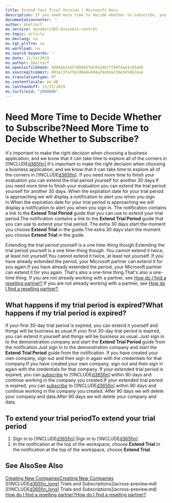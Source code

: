 ```yaml
---
title: Extend Your Trial Version | Microsoft Docs
description: If you need more time to decide whether to subscribe, you can extend your trial version.
documentationcenter: ''
author: bholtorf
ms.service: dynamics365-business-central
ms.topic: article
ms.devlang: na
ms.tgt_pltfrm: na
ms.workload: na
ms.search.keywords: ''
ms.date: 11/14/2019
ms.author: bholtorf
ms.openlocfilehash: 6468ab23e570066bfdc052461ff49f4ae3c03ad5
ms.sourcegitcommit: 893e13fa75b2d04dedd4a29abda216e3e54b24ae
ms.translationtype: HT
ms.contentlocale: en-GB
ms.lasthandoff: 11/15/2019
ms.locfileid: "2808896"
---
```

# <a name="need-more-time-to-decide-whether-to-subscribe"></a><span data-ttu-id="f1683-103">Need More Time to Decide Whether to Subscribe?</span><span class="sxs-lookup"><span data-stu-id="f1683-103">Need More Time to Decide Whether to Subscribe?</span></span>
<span data-ttu-id="f1683-104">It's important to make the right decision when choosing a business application, and we know that it can take time to explore all of the corners in [!INCLUDE[d365fin](includes/d365fin_md.md)].</span><span class="sxs-lookup"><span data-stu-id="f1683-104">It's important to make the right decision when choosing a business application, and we know that it can take time to explore all of the corners in [!INCLUDE[d365fin](includes/d365fin_md.md)].</span></span> <span data-ttu-id="f1683-105">If you need more time to finish your evaluation you can extend the trial period yourself for another 30 days.</span><span class="sxs-lookup"><span data-stu-id="f1683-105">If you need more time to finish your evaluation you can extend the trial period yourself for another 30 days.</span></span> <span data-ttu-id="f1683-106">When the expiration date for your trial period is approaching we will display a notification to alert you when you sign in.</span><span class="sxs-lookup"><span data-stu-id="f1683-106">When the expiration date for your trial period is approaching we will display a notification to alert you when you sign in.</span></span> <span data-ttu-id="f1683-107">The notification contains a link to the **Extend Trial Period** guide that you can use to extend your trial period.</span><span class="sxs-lookup"><span data-stu-id="f1683-107">The notification contains a link to the **Extend Trial Period** guide that you can use to extend your trial period.</span></span> <span data-ttu-id="f1683-108">The extra 30 days start the moment you choose **Extend Trial** in the guide.</span><span class="sxs-lookup"><span data-stu-id="f1683-108">The extra 30 days start the moment you choose **Extend Trial** in the guide.</span></span>

<span data-ttu-id="f1683-109">Extending the trial period yourself is a one time-thing though.</span><span class="sxs-lookup"><span data-stu-id="f1683-109">Extending the trial period yourself is a one time-thing though.</span></span> <span data-ttu-id="f1683-110">You cannot extend it twice, at least not yourself.</span><span class="sxs-lookup"><span data-stu-id="f1683-110">You cannot extend it twice, at least not yourself.</span></span> <span data-ttu-id="f1683-111">If you have already extended the period, your Microsoft partner can extend it for you again.</span><span class="sxs-lookup"><span data-stu-id="f1683-111">If you have already extended the period, your Microsoft partner can extend it for you again.</span></span> <span data-ttu-id="f1683-112">That's also a one-time thing.</span><span class="sxs-lookup"><span data-stu-id="f1683-112">That's also a one-time thing.</span></span> <span data-ttu-id="f1683-113">If you are not already working with a partner, see [How do I find a reselling partner?](across-faq.md#findpartner).</span><span class="sxs-lookup"><span data-stu-id="f1683-113">If you are not already working with a partner, see [How do I find a reselling partner?](across-faq.md#findpartner).</span></span>

## <a name="what-happens-if-my-trial-period-is-expired"></a><span data-ttu-id="f1683-114">What happens if my trial period is expired?</span><span class="sxs-lookup"><span data-stu-id="f1683-114">What happens if my trial period is expired?</span></span>
<span data-ttu-id="f1683-115">If your first 30-day trial period is expired, you can extend it yourself and things will be business as usual.</span><span class="sxs-lookup"><span data-stu-id="f1683-115">If your first 30-day trial period is expired, you can extend it yourself and things will be business as usual.</span></span> <span data-ttu-id="f1683-116">Just sign in to the demonstration company and start the **Extend Trial Period** guide from the notification.</span><span class="sxs-lookup"><span data-stu-id="f1683-116">Just sign in to the demonstration company and start the **Extend Trial Period** guide from the notification.</span></span> <span data-ttu-id="f1683-117">If you have created your own company, sign out and then sign in again with the credentials for that company.</span><span class="sxs-lookup"><span data-stu-id="f1683-117">If you have created your own company, sign out and then sign in again with the credentials for that company.</span></span> <span data-ttu-id="f1683-118">If your extended trial period is expired, you can [subscribe](https://go.microsoft.com/fwlink/?linkid=828659) to [!INCLUDE[d365fin](includes/d365fin_md.md)] within 90 days and continue working in the company you created.</span><span class="sxs-lookup"><span data-stu-id="f1683-118">If your extended trial period is expired, you can [subscribe](https://go.microsoft.com/fwlink/?linkid=828659) to [!INCLUDE[d365fin](includes/d365fin_md.md)] within 90 days and continue working in the company you created.</span></span> <span data-ttu-id="f1683-119">After 90 days we will delete your company and data.</span><span class="sxs-lookup"><span data-stu-id="f1683-119">After 90 days we will delete your company and data.</span></span> 

## <a name="to-extend-your-trial-period"></a><span data-ttu-id="f1683-120">To extend your trial period</span><span class="sxs-lookup"><span data-stu-id="f1683-120">To extend your trial period</span></span>
1. <span data-ttu-id="f1683-121">Sign in to [!INCLUDE[d365fin](includes/d365fin_md.md)].</span><span class="sxs-lookup"><span data-stu-id="f1683-121">Sign in to [!INCLUDE[d365fin](includes/d365fin_md.md)].</span></span>
2. <span data-ttu-id="f1683-122">In the notification at the top of the workspace, choose **Extend Trial**.</span><span class="sxs-lookup"><span data-stu-id="f1683-122">In the notification at the top of the workspace, choose **Extend Trial**.</span></span>

## <a name="see-also"></a><span data-ttu-id="f1683-123">See Also</span><span class="sxs-lookup"><span data-stu-id="f1683-123">See Also</span></span>

[<span data-ttu-id="f1683-124">Creating New Companies</span><span class="sxs-lookup"><span data-stu-id="f1683-124">Creating New Companies</span></span>](about-new-company.md)  
<span data-ttu-id="f1683-125">[[!INCLUDE[d365fin_long](includes/d365fin_long_md.md)] Trials and Subscriptions](across-preview.md)</span><span class="sxs-lookup"><span data-stu-id="f1683-125">[[!INCLUDE[d365fin_long](includes/d365fin_long_md.md)] Trials and Subscriptions](across-preview.md)</span></span>  
[<span data-ttu-id="f1683-126">How do I find a reselling partner?</span><span class="sxs-lookup"><span data-stu-id="f1683-126">How do I find a reselling partner?</span></span>](across-faq.md#findpartner)  
